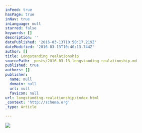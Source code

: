 ```yaml
---
inFeed: true
hasPage: true
inNav: true
inLanguage: null
starred: false
keywords: []
description: ''
datePublished: '2016-03-13T10:50:17.219Z'
dateModified: '2016-03-13T10:40:13.744Z'
author: []
title: Longstanding realationship
sourcePath: _posts/2016-03-13-longstanding-realationship.md
published: true
authors: []
publisher:
  name: null
  domain: null
  url: null
  favicon: null
url: longstanding-realationship/index.html
_context: 'http://schema.org'
_type: Article

---
```

![](https://the-grid-user-content.s3-us-west-2.amazonaws.com/d2c813f7-71bf-4451-9fd6-a7e043a6bacd.png)